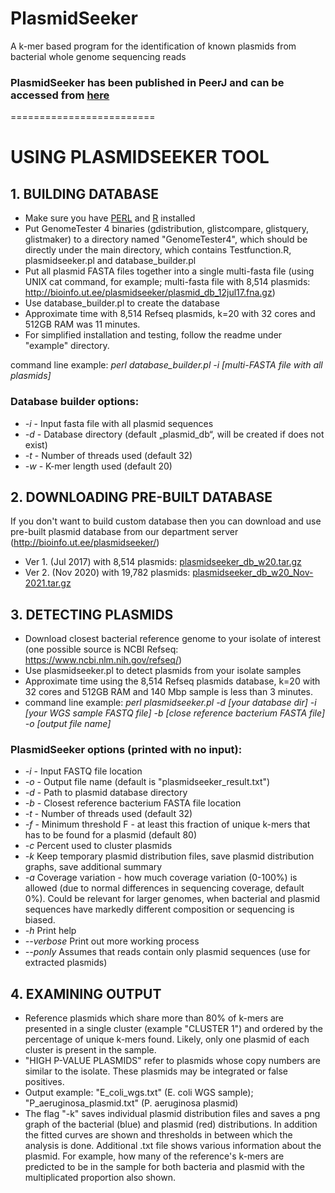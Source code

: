 # PlasmidSeeker
A k-mer based program for the identification of known plasmids from bacterial whole genome sequencing reads
### PlasmidSeeker has been published in PeerJ and can be accessed from [here](https://peerj.com/articles/4588/)

=========================

# USING PLASMIDSEEKER TOOL

## 1. BUILDING DATABASE

- Make sure you have [PERL](http://learn.perl.org/installing/unix_linux.html) and [R](https://cran.r-project.org/doc/manuals/r-release/R-admin.html#Obtaining-R) installed
- Put GenomeTester 4 binaries (gdistribution, glistcompare, glistquery, glistmaker) to a directory named "GenomeTester4", which should be directly under the main directory, which contains Testfunction.R, plasmidseeker.pl and database_builder.pl
- Put all plasmid FASTA files together into a single multi-fasta file (using UNIX cat command, for example; multi-fasta file with 8,514 plasmids: http://bioinfo.ut.ee/plasmidseeker/plasmid_db_12jul17.fna.gz)
- Use database_builder.pl to create the database
- Approximate time with 8,514 Refseq plasmids, k=20 with 32 cores and 512GB RAM was 11 minutes.
- For simplified installation and testing, follow the readme under "example" directory.

command line example: *perl database_builder.pl -i [multi-FASTA file with all plasmids]*

### Database builder options:
- *-i* - Input fasta file with all plasmid sequences
- *-d* - Database directory (default „plasmid_db“, will be created if does not exist)
- *-t* - Number of threads used (default 32)
- *-w* - K-mer length used (default 20)

## 2. DOWNLOADING PRE-BUILT DATABASE
If you don't want to build custom database then you can download and use pre-built plasmid database from our department server (http://bioinfo.ut.ee/plasmidseeker/) 
- Ver 1. (Jul 2017) with 8,514 plasmids: [plasmidseeker_db_w20.tar.gz](http://bioinfo.ut.ee/plasmidseeker/plasmidseeker_db_w20.tar.gz) 
- Ver 2. (Nov 2020) with 19,782 plasmids: [plasmidseeker_db_w20_Nov-2021.tar.gz](http://bioinfo.ut.ee/plasmidseeker/plasmidseeker_db_w20_Nov-2021.tar.gz)  

## 3. DETECTING PLASMIDS

- Download closest bacterial reference genome to your isolate of interest (one possible source is NCBI Refseq: https://www.ncbi.nlm.nih.gov/refseq/)
- Use plasmidseeker.pl to detect plasmids from your isolate samples
- Approximate time using the 8,514 Refseq plasmids database, k=20 with 32 cores and 512GB RAM and 140 Mbp sample is less than 3 minutes.
- command line example: *perl plasmidseeker.pl -d [your database dir] -i [your WGS sample FASTQ file] -b [close reference bacterium FASTA file] -o [output file name]*

### PlasmidSeeker options (printed with no input):
- *-i* - Input FASTQ file location
- *-o* - Output file name (default is "plasmidseeker_result.txt")
- *-d* - Path to plasmid database directory
- *-b* - Closest reference bacterium FASTA file location
- *-t* - Number of threads used (default 32)
- *-f* - Minimum threshold F - at least this fraction of unique k-mers that has to be found for a plasmid (default 80)
- *-c* Percent used to cluster plasmids
- *-k* Keep temporary plasmid distribution files, save plasmid distribution graphs, save additional summary
- *-a* Coverage variation - how much coverage variation (0-100%) is allowed (due to normal differences in sequencing coverage, default 0%). Could be relevant for larger genomes, when bacterial and plasmid sequences have markedly different composition or sequencing is biased.
- *-h* Print help
- *--verbose* Print out more working process
- *--ponly* Assumes that reads contain only plasmid sequences (use for extracted plasmids)


## 4. EXAMINING OUTPUT

- Reference plasmids which share more than 80% of k-mers are presented in a single cluster (example "CLUSTER 1") and ordered by the percentage of unique k-mers found. Likely, only one plasmid of each cluster is present in the sample.
- "HIGH P-VALUE PLASMIDS" refer to plasmids whose copy numbers are similar to the isolate. These plasmids may be integrated or false positives.
- Output example: "E_coli_wgs.txt" (E. coli WGS sample); "P_aeruginosa_plasmid.txt" (P. aeruginosa plasmid)
- The flag "-k" saves individual plasmid distribution files and saves a png graph of the bacterial (blue) and plasmid (red) distributions. In addition the fitted curves are shown and thresholds in between which the analysis is done. Additional .txt file shows various information about the plasmid. For example, how many of the reference's k-mers are predicted to be in the sample for both bacteria and plasmid with the multiplicated proportion also shown.
